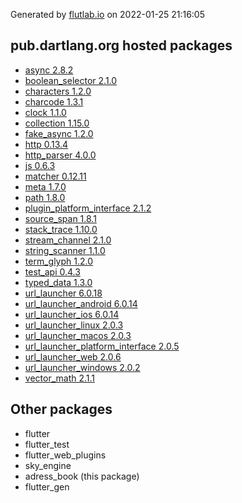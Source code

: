 Generated by [flutlab.io](https://flutlab.io) on 2022-01-25 21:16:05


## pub.dartlang.org hosted packages

 - [async 2.8.2](https://pub.dartlang.org/packages/async/versions/2.8.2)
 - [boolean_selector 2.1.0](https://pub.dartlang.org/packages/boolean_selector/versions/2.1.0)
 - [characters 1.2.0](https://pub.dartlang.org/packages/characters/versions/1.2.0)
 - [charcode 1.3.1](https://pub.dartlang.org/packages/charcode/versions/1.3.1)
 - [clock 1.1.0](https://pub.dartlang.org/packages/clock/versions/1.1.0)
 - [collection 1.15.0](https://pub.dartlang.org/packages/collection/versions/1.15.0)
 - [fake_async 1.2.0](https://pub.dartlang.org/packages/fake_async/versions/1.2.0)
 - [http 0.13.4](https://pub.dartlang.org/packages/http/versions/0.13.4)
 - [http_parser 4.0.0](https://pub.dartlang.org/packages/http_parser/versions/4.0.0)
 - [js 0.6.3](https://pub.dartlang.org/packages/js/versions/0.6.3)
 - [matcher 0.12.11](https://pub.dartlang.org/packages/matcher/versions/0.12.11)
 - [meta 1.7.0](https://pub.dartlang.org/packages/meta/versions/1.7.0)
 - [path 1.8.0](https://pub.dartlang.org/packages/path/versions/1.8.0)
 - [plugin_platform_interface 2.1.2](https://pub.dartlang.org/packages/plugin_platform_interface/versions/2.1.2)
 - [source_span 1.8.1](https://pub.dartlang.org/packages/source_span/versions/1.8.1)
 - [stack_trace 1.10.0](https://pub.dartlang.org/packages/stack_trace/versions/1.10.0)
 - [stream_channel 2.1.0](https://pub.dartlang.org/packages/stream_channel/versions/2.1.0)
 - [string_scanner 1.1.0](https://pub.dartlang.org/packages/string_scanner/versions/1.1.0)
 - [term_glyph 1.2.0](https://pub.dartlang.org/packages/term_glyph/versions/1.2.0)
 - [test_api 0.4.3](https://pub.dartlang.org/packages/test_api/versions/0.4.3)
 - [typed_data 1.3.0](https://pub.dartlang.org/packages/typed_data/versions/1.3.0)
 - [url_launcher 6.0.18](https://pub.dartlang.org/packages/url_launcher/versions/6.0.18)
 - [url_launcher_android 6.0.14](https://pub.dartlang.org/packages/url_launcher_android/versions/6.0.14)
 - [url_launcher_ios 6.0.14](https://pub.dartlang.org/packages/url_launcher_ios/versions/6.0.14)
 - [url_launcher_linux 2.0.3](https://pub.dartlang.org/packages/url_launcher_linux/versions/2.0.3)
 - [url_launcher_macos 2.0.3](https://pub.dartlang.org/packages/url_launcher_macos/versions/2.0.3)
 - [url_launcher_platform_interface 2.0.5](https://pub.dartlang.org/packages/url_launcher_platform_interface/versions/2.0.5)
 - [url_launcher_web 2.0.6](https://pub.dartlang.org/packages/url_launcher_web/versions/2.0.6)
 - [url_launcher_windows 2.0.2](https://pub.dartlang.org/packages/url_launcher_windows/versions/2.0.2)
 - [vector_math 2.1.1](https://pub.dartlang.org/packages/vector_math/versions/2.1.1)

## Other packages

 - flutter
 - flutter_test
 - flutter_web_plugins
 - sky_engine
 - adress_book (this package)
 - flutter_gen

